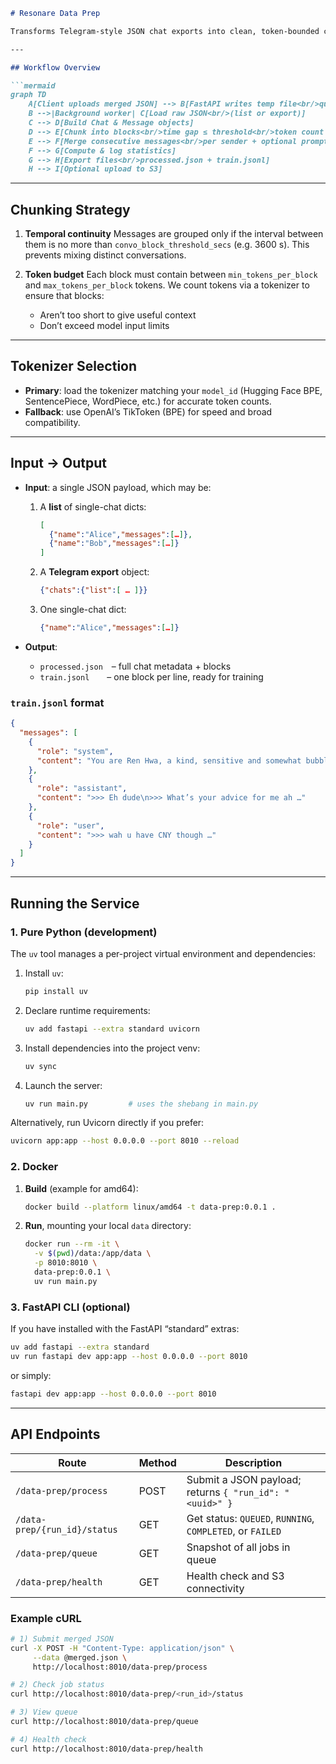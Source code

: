````markdown
# Resonare Data Prep

Transforms Telegram-style JSON chat exports into clean, token-bounded conversation blocks suitable for LLM fine-tuning.

---

## Workflow Overview

```mermaid
graph TD
    A[Client uploads merged JSON] --> B[FastAPI writes temp file<br/>queues run_id]
    B -->|Background worker| C[Load raw JSON<br/>(list or export)]
    C --> D[Build Chat & Message objects]
    D --> E[Chunk into blocks<br/>time gap ≤ threshold<br/>token count within bounds]
    E --> F[Merge consecutive messages<br/>per sender + optional prompt]
    F --> G[Compute & log statistics]
    G --> H[Export files<br/>processed.json + train.jsonl]
    H --> I[Optional upload to S3]
````

---

## Chunking Strategy

1. **Temporal continuity**
   Messages are grouped only if the interval between them is no more than `convo_block_threshold_secs` (e.g. 3600 s). This prevents mixing distinct conversations.

2. **Token budget**
   Each block must contain between `min_tokens_per_block` and `max_tokens_per_block` tokens. We count tokens via a tokenizer to ensure that blocks:

   * Aren’t too short to give useful context
   * Don’t exceed model input limits

---

## Tokenizer Selection

* **Primary**: load the tokenizer matching your `model_id` (Hugging Face BPE, SentencePiece, WordPiece, etc.) for accurate token counts.
* **Fallback**: use OpenAI’s TikToken (BPE) for speed and broad compatibility.

---

## Input → Output

* **Input**: a single JSON payload, which may be:

  1. A **list** of single-chat dicts:

     ```json
     [
       {"name":"Alice","messages":[…]},
       {"name":"Bob","messages":[…]}
     ]
     ```
  2. A **Telegram export** object:

     ```json
     {"chats":{"list":[ … ]}}
     ```
  3. One single-chat dict:

     ```json
     {"name":"Alice","messages":[…]}
     ```

* **Output**:

  * `processed.json` – full chat metadata + blocks
  * `train.jsonl`  – one block per line, ready for training

### `train.jsonl` format

```json
{
  "messages": [
    {
      "role": "system",
      "content": "You are Ren Hwa, a kind, sensitive and somewhat bubbly guy."
    },
    {
      "role": "assistant",
      "content": ">>> Eh dude\n>>> What’s your advice for me ah …"
    },
    {
      "role": "user",
      "content": ">>> wah u have CNY though …"
    }
  ]
}
```

---

## Running the Service

### 1. Pure Python (development)

The `uv` tool manages a per-project virtual environment and dependencies:

1. Install `uv`:

   ```bash
   pip install uv
   ```
2. Declare runtime requirements:

   ```bash
   uv add fastapi --extra standard uvicorn
   ```
3. Install dependencies into the project venv:

   ```bash
   uv sync
   ```
4. Launch the server:

   ```bash
   uv run main.py         # uses the shebang in main.py
   ```

Alternatively, run Uvicorn directly if you prefer:

```bash
uvicorn app:app --host 0.0.0.0 --port 8010 --reload
```

### 2. Docker

1. **Build** (example for amd64):

   ```bash
   docker build --platform linux/amd64 -t data-prep:0.0.1 .
   ```
2. **Run**, mounting your local `data` directory:

   ```bash
   docker run --rm -it \
     -v $(pwd)/data:/app/data \
     -p 8010:8010 \
     data-prep:0.0.1 \
     uv run main.py
   ```

### 3. FastAPI CLI (optional)

If you have installed with the FastAPI “standard” extras:

```bash
uv add fastapi --extra standard
uv run fastapi dev app:app --host 0.0.0.0 --port 8010
```

or simply:

```bash
fastapi dev app:app --host 0.0.0.0 --port 8010
```

---

## API Endpoints

| Route                        | Method | Description                                               |
| ---------------------------- | ------ | --------------------------------------------------------- |
| `/data-prep/process`         | POST   | Submit a JSON payload; returns `{ "run_id": "<uuid>" }`   |
| `/data-prep/{run_id}/status` | GET    | Get status: `QUEUED`, `RUNNING`, `COMPLETED`, or `FAILED` |
| `/data-prep/queue`           | GET    | Snapshot of all jobs in queue                             |
| `/data-prep/health`          | GET    | Health check and S3 connectivity                          |

### Example cURL

```bash
# 1) Submit merged JSON
curl -X POST -H "Content-Type: application/json" \
     --data @merged.json \
     http://localhost:8010/data-prep/process

# 2) Check job status
curl http://localhost:8010/data-prep/<run_id>/status

# 3) View queue
curl http://localhost:8010/data-prep/queue

# 4) Health check
curl http://localhost:8010/data-prep/health
```

```
```
